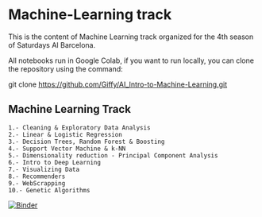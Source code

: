 # Machine-Learning track
This is the content of Machine Learning track organized for the 4th season of Saturdays AI Barcelona.

All notebooks run in Google Colab, if you want to run locally, you can clone the repository using the command:

git clone https://github.com/Giffy/AI_Intro-to-Machine-Learning.git



## Machine Learning Track

    1.- Cleaning & Exploratory Data Analysis
    2.- Linear & Logistic Regression
    3.- Decision Trees, Random Forest & Boosting
    4.- Support Vector Machine & k-NN
    5.- Dimensionality reduction - Principal Component Analysis
    6.- Intro to Deep Learning
    7.- Visualizing Data
    8.- Recommenders
    9.- WebScrapping
    10.- Genetic Algorithms
    
[![Binder](https://mybinder.org/badge_logo.svg)](https://mybinder.org/v2/gh/giffy/AI_Intro-to-Machine-Learning/master)
